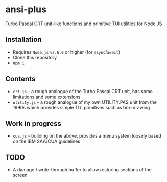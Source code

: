 # ansi-plus

Turbo Pascal CRT unit-like functions and primitive TUI utilities for Node.JS

## Installation

* Requires `Node.js` `v7.6.0` or higher (for `async`/`await`)
* Clone this repository
* `npm i`

## Contents

* `crt.js` - a rough analogue of the Turbo Pascal CRT unit, has some limitations and some extensions
* `utility.js` - a rough analogue of my own UTILITY.PAS unit from the 1990s which provides simple TUI primitives such as box-drawing

## Work in progress

* `cua.js` - building on the above, provides a menu system loosely based on the IBM SAA/CUA guidelines

## TODO

* A damage / write-through buffer to allow restoring sections of the screen
